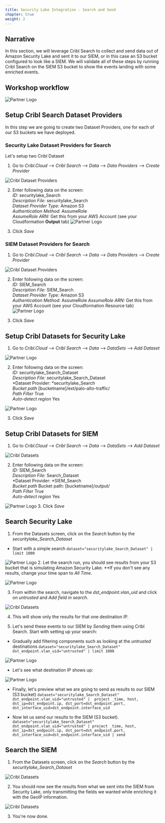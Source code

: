 ```yaml
---
title: Security Lake Integration - Search and Send
chapter: true
weight: 2
---
```


## Narrative

In this section, we will leverage Cribl Search to collect and send data out of Amazon Security Lake and sent it to our SIEM, or in this case an S3 bucket configured to look like a SIEM. We will validate all of these steps by running Cribl Search on the SIEM S3 bucket to show the events landing with some enriched events.

## Workshop workflow

![Partner Logo](/images/cribl23.png)

## Setup Cribl Search Dataset Providers
In this step we are going to create two Dataset Providers, one for each of our S3 buckets we have deployed. 

### Security Lake Dataset Providers for Search
Let's setup two Cribl Dataset
1. Go to *Cribl.Cloud* --> *Cribl Search* --> *Data* --> *Data Providers* --> *Create Provider*

![Cribl Dataset Providers](/images/cribl60.png)

2. Enter following data on the screen:<br/>
   *ID:* securitylake_Search <br/>
   *Description File:* securitylake_Search <br/>
   *Dataset Provider Type:* Amazon S3<br/>
   *Authentication Method:* AssumeRole <br/>
   *AssumeRole ARN:* Get this from your AWS Account (see your Cloudformation **Output** tab)
![Partner Logo](/images/cribl59.png)

3. Click *Save*

### SIEM Dataset Providers for Search

1. Go to *Cribl.Cloud* --> *Cribl Search* --> *Data* --> *Data Providers* --> *Create Provider*

![Cribl Dataset Providers](/images/cribl60.png)

2. Enter following data on the screen:<br/>
   *ID:* SIEM_Search <br/>
   *Description File:* SIEM_Search <br/>
   *Dataset Provider Type:* Amazon S3<br/>
   *Authentication Method:* AssumeRole
   *AssumeRole ARN:* Get this from your AWS Account (see your Cloudformation Resource tab)
![Partner Logo](/images/cribl39.png)

3. Click *Save*

## Setup Cribl Datasets for Security Lake
1. Go to *Cribl.Cloud* --> *Cribl Search* --> *Data* --> *DataSets* --> *Add Dataset*

![Partner Logo](/images/cribl61.png)

2. Enter following data on the screen: <br/>
   *ID:* securitylake_Search_Dataset <br/>
   *Description File:* securitylake_Search_Dataset<br/>
   *Dataset Provider: *securitylake_Search <br/>
   *Bucket path* [bucketname]/ext/palo-alto-traffic/ <br/>
   *Path Filter* True  <br/>
   *Auto-detect region* Yes

   
![Partner Logo](/images/cribl40.png)

3. Click *Save*

## Setup Cribl Datasets for SIEM
1. Go to *Cribl.Cloud* --> *Cribl Search* --> *Data* --> *DataSets* --> *Add Dataset*

![Cribl Datasets](/images/cribl61.png)

2. Enter following data on the screen: <br/>
   *ID:* SIEM_Search <br/>
   *Description File:* Search_Dataset<br/>
   *Dataset Provider: *SIEM_Search <br/>
   *Bucket path* Bucket path: [bucketname]/output/ <br/>
   *Path Filter* True <br/>
   *Auto-detect region* Yes

![Partner Logo](/images/cribl62.png)
3. Click *Save*

## Search Security Lake

1. From the Datasets screen, click on the *Search* button by the *securitylake_Search_Dataset*

* Start with a simple search 
`dataset="securitylake_Search_Dataset" | limit 1000`

![Partner Logo](/images/cribl63.png)
2. Let the search run, you should see results from your S3 bucket that is simulating Amazon Security Lake. **If you don't see any results, change your time span to *All Time*.

![Partner Logo](/images/cribl70.png)


3. From within the search, navigate to the *dst_endpoint.vlan_uid* and click on *untrusted* and *Add field in search*. 

![Cribl Datasets](/images/cribl65.png)

4. This will show only the results for that one destination IP.

5. Let's send these events to our SIEM by _Sending_ them using Cribl Search. Start with setting up your search: 

* Gradually add filtering components such as looking at the _untrusted_ destinations 
`dataset="securitylake_Search_Dataset" dst_endpoint.vlan_uid="untrusted" | limit 1000` 

![Partner Logo](/images/cribl69.png)

* Let's see what destination IP shows up: 

![Partner Logo](/images/cribl71.png)

* Finally, let's preview what we are going to send as results to our SIEM (S3 bucket)
`dataset="securitylake_Search_Dataset" dst_endpoint.vlan_uid="untrusted" |  project _time, host, dst_ip=dst_endpoint.ip, dst_port=dst_endpoint.port, dst_interface_uid=dst_endpoint.interface_uid`

* Now let us send our results to the SIEM (S3 bucket).
`dataset="securitylake_Search_Dataset" dst_endpoint.vlan_uid="untrusted" | project _time, host, dst_ip=dst_endpoint.ip, dst_port=dst_endpoint.port, dst_interface_uid=dst_endpoint.interface_uid | send`



## Search the SIEM

1. From the Datasets screen, click on the *Search* button by the *securitylake_Search_Dataset*

![Cribl Datasets](/images/cribl67.png)

2. You should now see the results from what we sent into the SIEM from Security Lake, only transmitting the fields we wanted while enriching it with the GeoIP information. 

![Cribl Datasets](/images/cribl68.png)

3. You're now done.